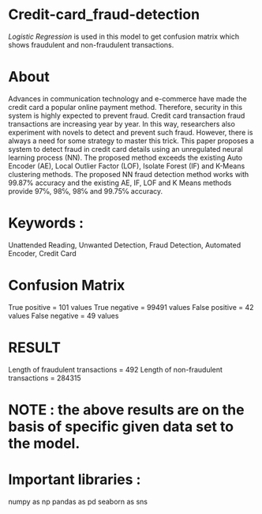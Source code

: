 # Credit-card_fraud-detection
*Logistic Regression* is used in this model to get confusion matrix which shows fraudulent and non-fraudulent transactions. 

# About

Advances in communication technology and e-commerce have made the credit card a popular online payment method. Therefore, security in this system is highly expected to prevent fraud. Credit card transaction fraud 
transactions are increasing year by year. In this way, researchers also experiment with novels to detect and prevent such fraud. However, there is always a need for some strategy to master this trick. This paper proposes a 
system to detect fraud in credit card details using an unregulated neural learning process (NN). The proposed method exceeds the existing Auto Encoder (AE), Local Outlier Factor (LOF), Isolate Forest (IF) and K-Means 
clustering methods. The proposed NN fraud detection method works with 99.87% accuracy and the existing AE, IF, LOF and K Means methods provide 97℅, 98℅, 98℅ and 99.75℅ accuracy.

# Keywords :
Unattended Reading, Unwanted Detection, Fraud Detection, 
Automated Encoder, Credit Card

# Confusion Matrix
True positive = 101 values
True negative = 99491 values
False positive = 42 values
False negative = 49 values 

# RESULT
Length of fraudulent transactions = 492
Length of non-fraudulent transactions = 284315
# NOTE : the above results are on the basis of specific given data set to the model.

# Important libraries :
numpy as np
pandas as pd
seaborn as sns




